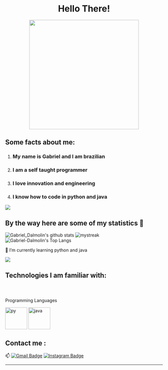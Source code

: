 <h1 align="center">Hello There! </h1>

<p align="center">
  <img src="https://gist.githubusercontent.com/musama619/eb3b00f5a85880bfaa7416d7916d61c5/raw/a9786f37062f2d0ed2dc724823aa66eed8ce883f/hi.gif" width="350">
</p>


<h2> Some facts about me: </h2>
<ol> 
<li> <h3> My name is Gabriel and I am brazilian </h3> </li>
<li> <h3> I am a self taught programmer </h3> </li>
<li> <h3> I love innovation and engineering </h3> </li>
<li> <h3> I know how to code in python and java </h3> </li>
</ol>


<a href="https://www.youtube.com/watch?v=dQw4w9WgXcQ"><img src="https://user-images.githubusercontent.com/73097560/115834477-dbab4500-a447-11eb-908a-139a6edaec5c.gif"></a>

## By the way here are some of my statistics 🚀
![Gabriel_Dalmolin's github stats](https://github-readme-stats.vercel.app/api?username=Gabriel-Dalmolin&show_icons=true&theme=tokyonight)
<img src="https://github-readme-streak-stats.herokuapp.com/?user=Gabriel-Dalmolin&theme=tokyonight" alt="mystreak"/>
![Gabriel-Dalmolin's Top Langs](https://github-readme-stats.vercel.app/api/top-langs/?username=Gabriel-Dalmolin&theme=tokyonight&layout=compact)

🌱 I’m currently learning python and java

<a href="https://www.youtube.com/watch?v=dQw4w9WgXcQ"><img src="https://user-images.githubusercontent.com/73097560/115834477-dbab4500-a447-11eb-908a-139a6edaec5c.gif"></a>

## Technologies I am familiar with: 
<div>
  <p style="display: inline-block;" align="center">
    <p>Programming Languages</p>
      <img width="70px" src="https://cdn.jsdelivr.net/gh/devicons/devicon/icons/python/python-original.svg" alt="py" title="Python"/> 
      <img width="70px" src="https://cdn.jsdelivr.net/gh/devicons/devicon/icons/java/java-original.svg" alt="java" title="Java" /> 
</div>

## Contact me : 
📫 [![Gmail Badge](https://img.shields.io/badge/-gabrielsomacaldalmolin@gmail.com-blue?style=flat-roundedrectangle&logo=Gmail&logoColor=white&link=mailto:gabrielsomacaldalmolin@gmail.com)](gabrielsomacaldalmolin@gmail.com)
[![Instagram Badge](https://img.shields.io/badge/-_gabrieldalmolin-E4405F?style=flat-roundedrectangle&logo=instagram&logoColor=white&link=https://www.instagram.com/_gabrieldalmolin/)](https://www.instagram.com/_gabrieldalmolin/)

------
